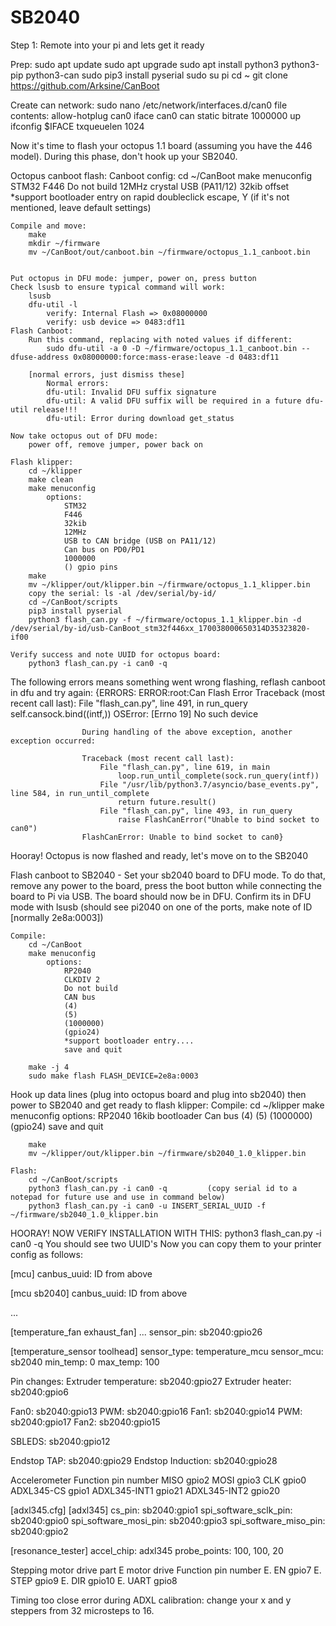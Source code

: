 # SB2040

Step 1:
Remote into your pi and lets get it ready

Prep:
		sudo apt update
		sudo apt upgrade
		sudo apt install python3 python3-pip python3-can
		sudo pip3 install pyserial
		sudo su pi
		cd ~
		git clone https://github.com/Arksine/CanBoot


Create can network:
	sudo nano /etc/network/interfaces.d/can0
    	file contents:
        	allow-hotplug can0
        	iface can0 can static
            	bitrate 1000000
            	up ifconfig $IFACE txqueuelen 1024

Now it's time to flash your octopus 1.1 board (assuming you have the 446 model). During this phase, don't hook up your SB2040.

Octopus canboot flash:
    Canboot config:
        cd ~/CanBoot
        make menuconfig
        STM32
        F446
        Do not build
        12MHz crystal
        USB (PA11/12)
        32kib offset
        *support bootloader entry on rapid doubleclick
        escape, Y
		(if it's not mentioned, leave default settings)

    Compile and move:
        make
        mkdir ~/firmware
        mv ~/CanBoot/out/canboot.bin ~/firmware/octopus_1.1_canboot.bin
           
        
    Put octopus in DFU mode: jumper, power on, press button
    Check lsusb to ensure typical command will work: 
        lsusb
        dfu-util -l
            verify: Internal Flash => 0x08000000
            verify: usb device => 0483:df11
    Flash Canboot:
        Run this command, replacing with noted values if different:
            sudo dfu-util -a 0 -D ~/firmware/octopus_1.1_canboot.bin --dfuse-address 0x08000000:force:mass-erase:leave -d 0483:df11
        
        [normal errors, just dismiss these]
            Normal errors:
            dfu-util: Invalid DFU suffix signature
            dfu-util: A valid DFU suffix will be required in a future dfu-util release!!!
            dfu-util: Error during download get_status
        
    Now take octopus out of DFU mode:  
        power off, remove jumper, power back on

    Flash klipper:
        cd ~/klipper
        make clean
        make menuconfig
            options: 
                STM32
                F446
                32kib
                12MHz
                USB to CAN bridge (USB on PA11/12)
                Can bus on PD0/PD1
                1000000
                () gpio pins
        make
        mv ~/klipper/out/klipper.bin ~/firmware/octopus_1.1_klipper.bin
        copy the serial: ls -al /dev/serial/by-id/
        cd ~/CanBoot/scripts
        pip3 install pyserial
        python3 flash_can.py -f ~/firmware/octopus_1.1_klipper.bin -d /dev/serial/by-id/usb-CanBoot_stm32f446xx_170038000650314D35323820-if00
        
    Verify success and note UUID for octopus board:
        python3 flash_can.py -i can0 -q
The following errors means something went wrong flashing, reflash canboot in dfu and try again:
                    {ERRORS: ERROR:root:Can Flash Error
                    Traceback (most recent call last):
                        File "flash_can.py", line 491, in run_query
                           self.cansock.bind((intf,))
                    OSError: [Errno 19] No such device

                    During handling of the above exception, another exception occurred:

                    Traceback (most recent call last):
                        File "flash_can.py", line 619, in main
                            loop.run_until_complete(sock.run_query(intf))
                        File "/usr/lib/python3.7/asyncio/base_events.py", line 584, in run_until_complete
                            return future.result()
                        File "flash_can.py", line 493, in run_query
                            raise FlashCanError("Unable to bind socket to can0")
                    FlashCanError: Unable to bind socket to can0}


Hooray! Octopus is now flashed and ready, let's move on to the SB2040

Flash canboot to SB2040 -
    Set your sb2040 board to DFU mode. To do that, remove any power to the board, press the boot button while connecting the board to Pi via USB. The board should now be in DFU.
    Confirm its in DFU mode with lsusb (should see pi2040 on one of the ports, make note of ID [normally 2e8a:0003])

    Compile:
        cd ~/CanBoot
        make menuconfig
            options:
                RP2040
                CLKDIV 2
                Do not build
                CAN bus
                (4)
                (5)
                (1000000)
                (gpio24)
                *support bootloader entry....
                save and quit

        make -j 4
        sudo make flash FLASH_DEVICE=2e8a:0003

Hook up data lines (plug into octopus board and plug into sb2040) then power to SB2040 and get ready to flash klipper:
    Compile:
        cd ~/klipper
        make menuconfig
               options:
                RP2040
                16kib bootloader
                Can bus
                (4)
                (5)
                (1000000)
                (gpio24)
                save and quit

        make
        mv ~/klipper/out/klipper.bin ~/firmware/sb2040_1.0_klipper.bin

    Flash:
        cd ~/CanBoot/scripts
        python3 flash_can.py -i can0 -q         (copy serial id to a notepad for future use and use in command below)
        python3 flash_can.py -i can0 -u INSERT_SERIAL_UUID -f ~/firmware/sb2040_1.0_klipper.bin

HOORAY! NOW VERIFY INSTALLATION WITH THIS: python3 flash_can.py -i can0 -q
        You should see two UUID's Now you can copy them to your printer config as follows:

 [mcu]
canbus_uuid: ID from above 

[mcu sb2040]
canbus_uuid: ID from above 

...

[temperature_fan exhaust_fan]
...
sensor_pin: sb2040:gpio26

[temperature_sensor toolhead]
sensor_type: temperature_mcu
sensor_mcu: sb2040
min_temp: 0
max_temp: 100       



Pin changes:
Extruder temperature: sb2040:gpio27
Extruder heater: sb2040:gpio6

Fan0: sb2040:gpio13
    PWM: sb2040:gpio16
Fan1: sb2040:gpio14
    PWM: sb2040:gpio17
Fan2: sb2040:gpio15

SBLEDS: sb2040:gpio12

Endstop TAP: sb2040:gpio29
Endstop Induction: sb2040:gpio28

Accelerometer
Function	pin number
MISO	gpio2
MOSI	gpio3
CLK	gpio0
ADXL345-CS	gpio1
ADXL345-INT1	gpio21
ADXL345-INT2	gpio20

[adxl345.cfg]
[adxl345]
cs_pin: sb2040:gpio1
spi_software_sclk_pin: sb2040:gpio0
spi_software_mosi_pin: sb2040:gpio3
spi_software_miso_pin: sb2040:gpio2


[resonance_tester]
accel_chip: adxl345
probe_points:
    100, 100, 20

Stepping motor drive part
E motor
drive	Function	pin number
E.	EN	gpio7
E.	STEP	gpio9
E.	DIR	gpio10
E.	UART	gpio8


Timing too close error during ADXL calibration: change your x and y steppers from 32 microsteps to 16.


